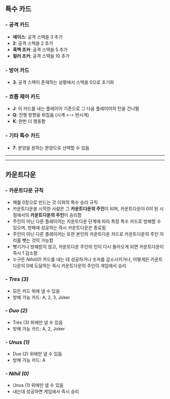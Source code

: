 ## 특수 카드
### - 공격 카드
- **에이스**: 공격 스택을 3 추가
- **2**: 공격 스택을 2 추가
- **흑백 조커**: 공격 스택을 5 추가
- **컬러 조커**: 공격 스택을 10 추가
### - 방어 카드
- **3**: 공격 스택이 존재하는 상황에서 스택을 0으로 초기화
### - 흐름 제어 카드
- **J**: 이 카드를 내는 플레이어 기준으로 그 다음 플레이어의 턴을 건너뜀
- **Q**: 진행 방향을 뒤집음 (시계 <-> 반시계)
- **K**: 한번 더 행동함
### - 기타 특수 카드
- **7**: 문양을 원하는 문양으로 선택할 수 있음
---
---
## 카운트다운
### - **카운트다운 규칙**
- 패를 0장으로 만드는 것 이외의 특수 승리 규칙
- 카운트다운을 시작한 사람은 그 **카운트다운의 주인**이 되며, 카운트다운이 0이 된 시점에서의 **카운트다운의 주인**이 승리함
- 주인이 아닌 다른 플레이어는 카운트다운 단계에 따라 특정 특수 카드로 방해할 수 있으며, 방해에 성공하는 즉시 카운트다운은 종료됨
- 주인이 아닌 다른 플레이어는 또한 본인의 카운트다운 카드로 카운트다운의 주인 자리를 뺏는 것이 가능함 
- 뺏기거나 방해받지 않고, 카운트다운 주인의 턴이 다시 돌아오게 되면 카운트다운이 즉시 1 감소함
- 누구든 *Nihil(0)* 카드를 내는 데 성공하거나 숫자를 감소시키거나, 어떻게든 카운트다운이 0에 도달하는 즉시 카운트다운의 주인이 게임에서 승리
### - *Tres (3)*
- 모든 카드 위에 낼 수 있음
- 방해 가능 카드: A, 2, 3, Joker
### - *Duo (2)*
- Tres (3) 위에만 낼 수 있음
- 방해 가능 카드: A, 2, Joker
### - *Unus (1)*
- Duo (2) 위에만 낼 수 있음
- 방해 가능 카드: A
### - *Nihil (0)*
- Unus (1) 위에만 낼 수 있음
- 내는데 성공하면 게임에서 즉시 승리